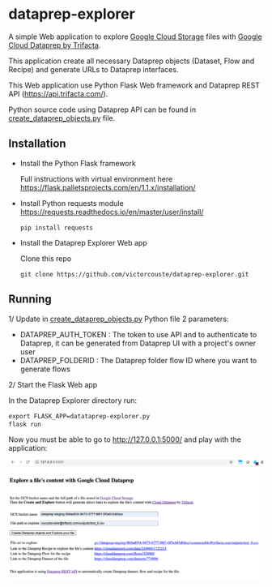 # dataprep-explorer

A simple Web application to explore [Google Cloud Storage](https://cloud.google.com/storage) files with [Google Cloud Dataprep by Trifacta](https://cloud.google.com/dataprep).

This application create all necessary Dataprep objects (Dataset, Flow and Recipe) and generate URLs to Dataprep interfaces.

This Web application use Python Flask Web framework and Dataprep REST API (https://api.trifacta.com/).

Python source code using Dataprep API can be found in [create_dataprep_objects.py](https://github.com/victorcouste/dataprep-explorer/blob/master/create_dataprep_objects.py) file.

## Installation

* Install the Python Flask framework

  Full instructions with virtual environment here https://flask.palletsprojects.com/en/1.1.x/installation/
  
* Install Python requests module https://requests.readthedocs.io/en/master/user/install/

      pip install requests

* Install the Dataprep Explorer Web app

  Clone this repo

      git clone https://github.com/victorcouste/dataprep-explorer.git

## Running

1/ Update in [create_dataprep_objects.py](https://github.com/victorcouste/dataprep-explorer/blob/master/create_dataprep_objects.py) Python file 2 parameters:

* DATAPREP_AUTH_TOKEN  : The token to use API and to authenticate to Dataprep, it can be generated from Dataprep UI with a project's owner user
* DATAPREP_FOLDERID : The Dataprep folder flow ID where you want to generate flows

2/ Start the Flask Web app

  In the Dataprep Explorer directory run:
    
    export FLASK_APP=datataprep-explorer.py
    flask run
  
Now you must be able to go to http://127.0.0.1:5000/ and play with the application:

  
  ![alt tag](https://github.com/victorcouste/dataprep-explorer/blob/master/Explore_a_Google_GCS_file_with_Cloud_Dataprep.png)

